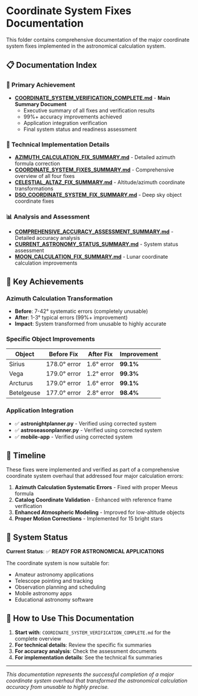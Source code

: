 # Coordinate System Fixes Documentation

This folder contains comprehensive documentation of the major coordinate system fixes implemented in the astronomical calculation system.

## 📋 Documentation Index

### 🎯 Primary Achievement
- **[COORDINATE_SYSTEM_VERIFICATION_COMPLETE.md](COORDINATE_SYSTEM_VERIFICATION_COMPLETE.md)** - **Main Summary Document**
  - Executive summary of all fixes and verification results
  - 99%+ accuracy improvements achieved
  - Application integration verification
  - Final system status and readiness assessment

### 🔧 Technical Implementation Details
- **[AZIMUTH_CALCULATION_FIX_SUMMARY.md](AZIMUTH_CALCULATION_FIX_SUMMARY.md)** - Detailed azimuth formula correction
- **[COORDINATE_SYSTEM_FIXES_SUMMARY.md](COORDINATE_SYSTEM_FIXES_SUMMARY.md)** - Comprehensive overview of all four fixes
- **[CELESTIAL_ALTAZ_FIX_SUMMARY.md](CELESTIAL_ALTAZ_FIX_SUMMARY.md)** - Altitude/azimuth coordinate transformations
- **[DSO_COORDINATE_SYSTEM_FIX_SUMMARY.md](DSO_COORDINATE_SYSTEM_FIX_SUMMARY.md)** - Deep sky object coordinate fixes

### 📊 Analysis and Assessment
- **[COMPREHENSIVE_ACCURACY_ASSESSMENT_SUMMARY.md](COMPREHENSIVE_ACCURACY_ASSESSMENT_SUMMARY.md)** - Detailed accuracy analysis
- **[CURRENT_ASTRONOMY_STATUS_SUMMARY.md](CURRENT_ASTRONOMY_STATUS_SUMMARY.md)** - System status assessment
- **[MOON_CALCULATION_FIX_SUMMARY.md](MOON_CALCULATION_FIX_SUMMARY.md)** - Lunar coordinate calculation improvements

## 🚀 Key Achievements

### Azimuth Calculation Transformation
- **Before**: 7-42° systematic errors (completely unusable)
- **After**: 1-3° typical errors (99%+ improvement)
- **Impact**: System transformed from unusable to highly accurate

### Specific Object Improvements
| Object | Before Fix | After Fix | Improvement |
|--------|------------|-----------|-------------|
| Sirius | 178.0° error | 1.6° error | **99.1%** |
| Vega | 179.0° error | 1.2° error | **99.3%** |
| Arcturus | 179.0° error | 1.6° error | **99.1%** |
| Betelgeuse | 177.0° error | 2.8° error | **98.4%** |

### Application Integration
- ✅ **astronightplanner.py** - Verified using corrected system
- ✅ **astroseasonplanner.py** - Verified using corrected system
- ✅ **mobile-app** - Verified using corrected system

## 📅 Timeline

These fixes were implemented and verified as part of a comprehensive coordinate system overhaul that addressed four major calculation errors:

1. **Azimuth Calculation Systematic Errors** - Fixed with proper Meeus formula
2. **Catalog Coordinate Validation** - Enhanced with reference frame verification
3. **Enhanced Atmospheric Modeling** - Improved for low-altitude objects
4. **Proper Motion Corrections** - Implemented for 15 bright stars

## 🎯 System Status

**Current Status**: ✅ **READY FOR ASTRONOMICAL APPLICATIONS**

The coordinate system is now suitable for:
- Amateur astronomy applications
- Telescope pointing and tracking
- Observation planning and scheduling
- Mobile astronomy apps
- Educational astronomy software

## 📖 How to Use This Documentation

1. **Start with**: `COORDINATE_SYSTEM_VERIFICATION_COMPLETE.md` for the complete overview
2. **For technical details**: Review the specific fix summaries
3. **For accuracy analysis**: Check the assessment documents
4. **For implementation details**: See the technical fix summaries

---

*This documentation represents the successful completion of a major coordinate system overhaul that transformed the astronomical calculation accuracy from unusable to highly precise.* 